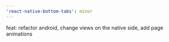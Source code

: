 ```yaml
---
'react-native-bottom-tabs': minor
---
```


feat: refactor android, change views on the native side, add page animations
